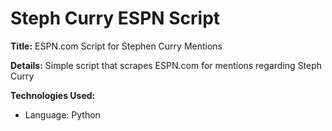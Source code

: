 # Steph Curry ESPN Script

**Title:** ESPN.com Script for Stephen Curry Mentions 

**Details:** Simple script that scrapes ESPN.com for mentions regarding Steph Curry 

**Technologies Used:**

- Language: Python 
